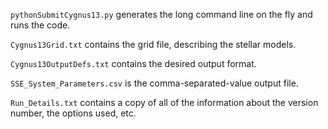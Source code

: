 `pythonSubmitCygnus13.py` generates the long command line on the fly and runs the code.

`Cygnus13Grid.txt` contains the grid file, describing the stellar models.  

`Cygnus13OutputDefs.txt` contains the desired output format.

`SSE_System_Parameters.csv` is the comma-separated-value output file.

`Run_Details.txt` contains a copy of all of the information about the version number, the options used, etc.
